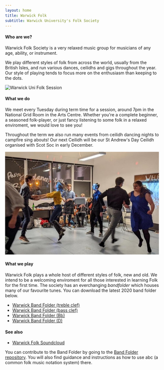 ```yaml
---
layout: home
title: Warwick Folk
subtitle: Warwick University's Folk Society
---
```



#### Who are we?

Warwick Folk Society is a very relaxed music group for musicians of any age, ability, or instrument.

We play different styles of folk from across the world, usually from the British Isles, and run various dances, ceilidhs and gigs throughout the year. 
Our style of playing tends to focus more on the enthusiasm than keeping to the dots. 

![Warwick Uni Folk Session](/assets/img/folk-session.jpg)

#### What we do

We meet every Tuesday during term time for a session, around 7pm in the National Grid Room in the Arts Centre. Whether you're a complete beginner, a seasoned folk-player, or just fancy listening to some folk in a relaxed enviroment, we would love to see you!

Throughout the term we also run many events from ceilidh dancing nights to campfire sing abouts! Our next Ceilidh will be our St Andrew's Day Ceilidh organised with Scot Soc in early December.

![Ceilidh Dancing](/assets/img/ceilidhdance.jpg)

#### What we play

Warwick Folk plays a whole host of different styles of folk, new and old. We intend to be a welcoming enviroment for all those interested in learning Folk for the first time. 
The society has an everchanging *bandfolder* which houses many of our favourite tunes. You can download the latest 2020 band folder below.

- [Warwick Band Folder (treble clef)](/assets/pdf/FolkBandFolder2020.pdf)
- [Warwick Band Folder (bass clef)](/assets/pdf/FolkBandFolder2020Bass.pdf)
- [Warwick Band Folder (Bb)](/assets/pdf/FolkBandFolder2020-Bb.pdf)
- [Warwick Band Folder (D)](/assets/pdf/FolkBandFolder2020-D.pdf)

#### See also

- [Warwick Folk Soundcloud](https://soundcloud.com/warwick-folk)

You can contribute to the Band Folder by going to the [Band Folder repository](https://github.com/WarwickFolk/band-folder). 
You will also find guidance and instructions as how to use abc (a common folk music notation system) there. 




